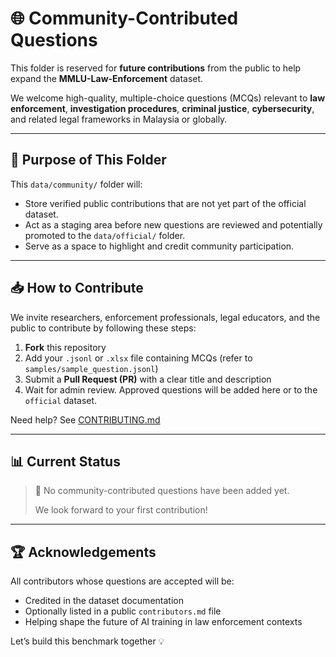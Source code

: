 # 🌐 Community-Contributed Questions

This folder is reserved for **future contributions** from the public to help expand the **MMLU-Law-Enforcement** dataset.

We welcome high-quality, multiple-choice questions (MCQs) relevant to **law enforcement**, **investigation procedures**, **criminal justice**, **cybersecurity**, and related legal frameworks in Malaysia or globally.

---

## 🧭 Purpose of This Folder

This `data/community/` folder will:

- Store verified public contributions that are not yet part of the official dataset.
- Act as a staging area before new questions are reviewed and potentially promoted to the `data/official/` folder.
- Serve as a space to highlight and credit community participation.

---

## 📥 How to Contribute

We invite researchers, enforcement professionals, legal educators, and the public to contribute by following these steps:

1. **Fork** this repository
2. Add your `.jsonl` or `.xlsx` file containing MCQs (refer to `samples/sample_question.jsonl`)
3. Submit a **Pull Request (PR)** with a clear title and description
4. Wait for admin review. Approved questions will be added here or to the `official` dataset.

Need help? See [CONTRIBUTING.md](../../CONTRIBUTING.md)

---

## 📊 Current Status

> 🚧 No community-contributed questions have been added yet.
>
> We look forward to your first contribution!

---

## 🏆 Acknowledgements

All contributors whose questions are accepted will be:
- Credited in the dataset documentation
- Optionally listed in a public `contributors.md` file
- Helping shape the future of AI training in law enforcement contexts

Let’s build this benchmark together 💡
